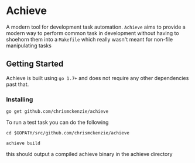 # Achieve

A modern tool for development task automation. `Achieve` aims to provide a 
modern way to perform common task in development without having to shoehorn 
them into a `Makefile` which really wasn't meant for non-file manipulating tasks

## Getting Started

Achieve is built using `go 1.7+` and does not require any other dependencies 
past that.

### Installing

```
go get github.com/chrismckenzie/achieve
```

To run a test task you can do the following

```
cd $GOPATH/src/github.com/chrismckenzie/achieve

achieve build
```

this should output a compiled achieve binary in the achieve directory
